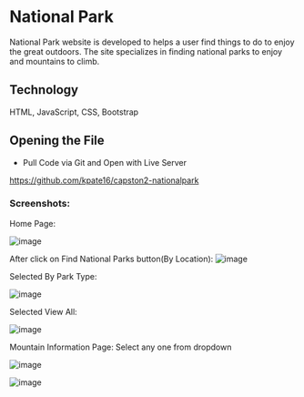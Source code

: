 # National Park

National Park website is developed to helps a user find things to do to enjoy the great outdoors. The site specializes in finding national parks to enjoy and mountains to climb.

## Technology

HTML,
JavaScript,
CSS,
Bootstrap

## Opening the File

- Pull Code via Git and Open with Live Server

https://github.com/kpate16/capston2-nationalpark

### Screenshots:

Home Page:

![image](https://github.com/kpate16/capston2-nationalpark/assets/130574523/989c423c-495b-40fc-b9a1-0dd7b6efc21f)


After click on Find National Parks button(By Location):
![image](https://github.com/kpate16/capston2-nationalpark/assets/130574523/367f2bc4-dc06-4f00-874c-1d92247308da)


Selected By Park Type:

![image](https://github.com/kpate16/capston2-nationalpark/assets/130574523/3260a76a-672c-43ec-bdd0-444e3d556ca2)

Selected View All:

![image](https://github.com/kpate16/capston2-nationalpark/assets/130574523/799b9fd8-5194-48f6-95eb-f3bd12347049)


Mountain Information Page: Select any one from dropdown

![image](https://github.com/kpate16/capston2-nationalpark/assets/130574523/efdc1410-3a79-43f1-ae55-9fd71f12d2c8)


![image](https://github.com/kpate16/capston2-nationalpark/assets/130574523/6416edfe-33db-4384-b419-df3945040d69)
